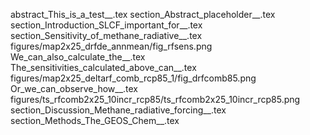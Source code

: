 abstract_This_is_a_test__.tex
section_Abstract_placeholder__.tex
section_Introduction_SLCF_important_for__.tex
section_Sensitivity_of_methane_radiative__.tex
figures/map2x25_drfde_annmean/fig_rfsens.png
We_can_also_calculate_the__.tex
The_sensitivities_calculated_above_can__.tex
figures/map2x25_deltarf_comb_rcp85_1/fig_drfcomb85.png
Or_we_can_observe_how__.tex
figures/ts_rfcomb2x25_10incr_rcp85/ts_rfcomb2x25_10incr_rcp85.png
section_Discussion_Methane_radiative_forcing__.tex
section_Methods_The_GEOS_Chem__.tex